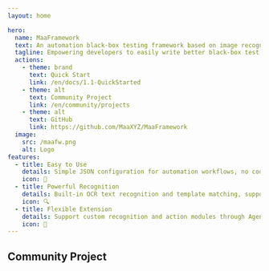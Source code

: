 ```yaml
---
layout: home

hero:
  name: MaaFramework
  text: An automation black-box testing framework based on image recognition
  tagline: Empowering developers to easily write better black-box test programs.
  actions:
    - theme: brand
      text: Quick Start
      link: /en/docs/1.1-QuickStarted
    - theme: alt
      text: Community Project
      link: /en/community/projects
    - theme: alt
      text: GitHub
      link: https://github.com/MaaXYZ/MaaFramework
  image:
    src: /maafw.png
    alt: Logo
features:
  - title: Easy to Use
    details: Simple JSON configuration for automation workflows, no coding skills required. Perfect for beginners to get started quickly.
    icon: 🚀
  - title: Powerful Recognition
    details: Built-in OCR text recognition and template matching, supporting multiple recognition methods for various scenarios.
    icon: 🔍
  - title: Flexible Extension
    details: Support custom recognition and action modules through Agent Server, seamlessly integrate your own business logic.
    icon: 🔧
---
```


<h2 class="maa-title">Community Project</h2>

<section class="maa-project-list">

  <script setup>
    import Project from "../components/Project.vue"
    import { projects } from "../assets/data/projects.ts"
  </script>

  <Project v-for="project in projects" :title="project.name" :desc="project.enDesc" :logo="project.logo" :stack="project.stack" :link="project.link" />

</section>
